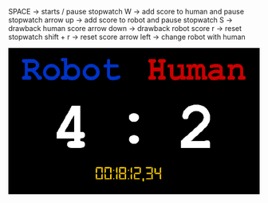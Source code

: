 SPACE      -> starts / pause stopwatch
W          -> add score to human and pause stopwatch
arrow up   -> add score to robot and pause stopwatch
S          -> drawback human score
arrow down -> drawback robot score
r          -> reset stopwatch
shift + r  -> reset score
arrow left -> change robot with human

![Alt text](screen.png)